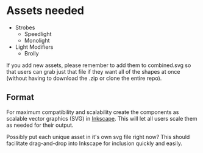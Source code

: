 # Assets needed

- Strobes
    - Speedlight
    - Monolight
- Light Modifiers
    - Brolly

If you add new assets, please remember to add them to combined.svg so that users can grab just that file if they want all of the shapes at once (without having to download the .zip or clone the entire repo).

## Format
For maximum compatibility and scalability create the components as scalable vector graphics (SVG) in [Inkscape][]. This will let all users scale them as needed for their output.

[Inkscape]: https://inskscape.org

Possibly put each unique asset in it's own svg file right now?  This should facilitate drag-and-drop into Inkscape for inclusion quickly and easily.
